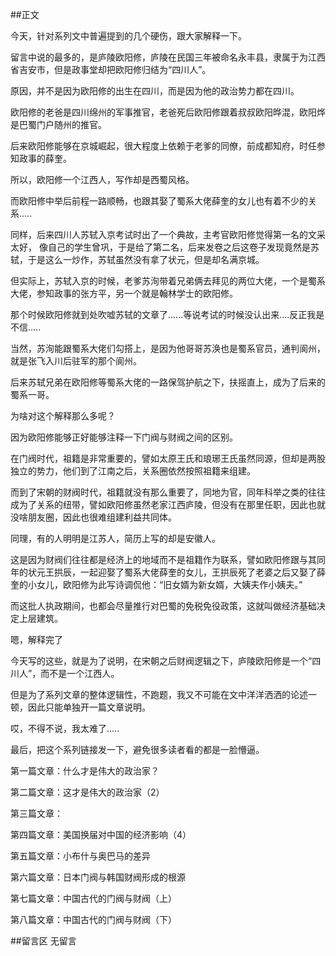 ##正文

今天，针对系列文中普遍提到的几个硬伤，跟大家解释一下。

留言中说的最多的，是庐陵欧阳修，庐陵在民国三年被命名永丰县，隶属于为江西省吉安市，但是政事堂却把欧阳修归结为“四川人”。

原因，并不是因为欧阳修的出生在四川，而是因为他的政治势力都在四川。

欧阳修的老爸是四川绵州的军事推官，老爸死后欧阳修跟着叔叔欧阳晔混，欧阳烨是巴蜀门户随州的推官。

后来欧阳修能够在京城崛起，很大程度上依赖于老爹的同僚，前成都知府，时任参知政事的薛奎。

所以，欧阳修一个江西人，写作却是西蜀风格。

而欧阳修中举后前程一路顺畅，也跟其娶了蜀系大佬薛奎的女儿也有着不少的关系.....

同样，后来四川人苏轼入京考试时出了一个典故，主考官欧阳修觉得第一名的文采太好， 像自己的学生曾巩，于是给了第二名，后来发卷之后这卷子发现竟然是苏轼，于是这么一炒作，苏轼虽然没有拿了状元，但是却名满京城。

但实际上，苏轼入京的时候，老爹苏洵带着兄弟俩去拜见的两位大佬，一个是蜀系大佬，参知政事的张方平，另一个就是翰林学士的欧阳修。

那个时候欧阳修就到处吹嘘苏轼的文章了......等说考试的时候没认出来....反正我是不信.....

当然，苏洵能跟蜀系大佬们勾搭上，是因为他哥哥苏涣也是蜀系官员，通判阆州，就是张飞入川后驻军的那个阆州。

后来苏轼兄弟在欧阳修等蜀系大佬的一路保驾护航之下，扶摇直上，成为了后来的蜀系一哥。

为啥对这个解释那么多呢？

因为欧阳修能够正好能够注释一下门阀与财阀之间的区别。

在门阀时代，祖籍是非常重要的，譬如太原王氏和琅琊王氏虽然同源，但却是两股独立的势力，他们到了江南之后，关系圈依然按照祖籍来组建。

而到了宋朝的财阀时代，祖籍就没有那么重要了，同地为官，同年科举之类的往往成为了关系的纽带，譬如欧阳修虽然老家江西庐陵，但没有在那里任职，因此也就没啥朋友圈，因此也很难组建利益共同体。

同理，有的人明明是江苏人，简历上写的却是安徽人。

这是因为财阀们往往都是经济上的地域而不是祖籍作为联系，譬如欧阳修跟与其同年的状元王拱辰，一起迎娶了蜀系大佬薛奎的女儿，王拱辰死了老婆之后又娶了薛奎的小女儿，欧阳修为此写诗调侃他：“旧女婿为新女婿，大姨夫作小姨夫。”

而这批人执政期间，也都会尽量推行对巴蜀的免税免役政策，这就叫做经济基础决定上层建筑。

嗯，解释完了

今天写的这些，就是为了说明，在宋朝之后财阀逻辑之下，庐陵欧阳修是一个“四川人”，而不是一个江西人。

但是为了系列文章的整体逻辑性，不跑题，我又不可能在文中洋洋洒洒的论述一顿，因此只能单独开一篇文章说明。

哎，不得不说，我太难了.....


最后，把这个系列链接发一下，避免很多读者看的都是一脸懵逼。

第一篇文章：什么才是伟大的政治家？

第二篇文章：这才是伟大的政治家（2）

第三篇文章：

第四篇文章：美国换届对中国的经济影响（4）

第五篇文章：小布什与奥巴马的差异

第六篇文章：日本门阀与韩国财阀形成的根源

第七篇文章：中国古代的门阀与财阀（上）

第八篇文章：中国古代的门阀与财阀（下）

##留言区
 无留言